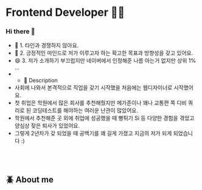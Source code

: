  # Frontend Developer 🤟🏻


### Hi there 👋

 

- 🌱 1. 타인과 경쟁하지 않아요.
- 🤔 2. 긍정적인 마인드로 저가 이루고자 하는 확고한 목표과 방향성을 갖고 있어요. 
- 😄 3. 저가 소개하기 부끄럽지만 네이버에서 인정해준 나름 아는거 없지만 상위 1% ...
- - 💬 Description
 - 사회에 나와서 본격적으로 직업을 갖기 시작했을 처음에는 웹디자이너로 시작했어요.
 - 첫 취업은 학원에서 많은 회사를 추천해줬지만 메가존이나 꽤나 교통편 쪽 디비 쿼리로 된 코딩테스트를 해야하는 여러운 난관이 많았어요.
 - 학원에서 추천해준 곳 외에 취업에 성공했을 때 뻥튀기 Si 등 다양한 경험을 겪었고 양심상 잦은 퇴사가 있었어요.
 - 그렇게 2년차가 갖 되었을 때 공백기를 꽤 길게 가졌고 지금의 저가 되게 되었습니다 :)


<br /><br />


## :beetle: About me  <br />


